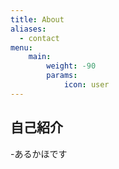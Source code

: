 ```yaml
---
title: About
aliases:
  - contact
menu:
    main: 
        weight: -90
        params:
            icon: user
---
```


## 自己紹介

-あるかほです